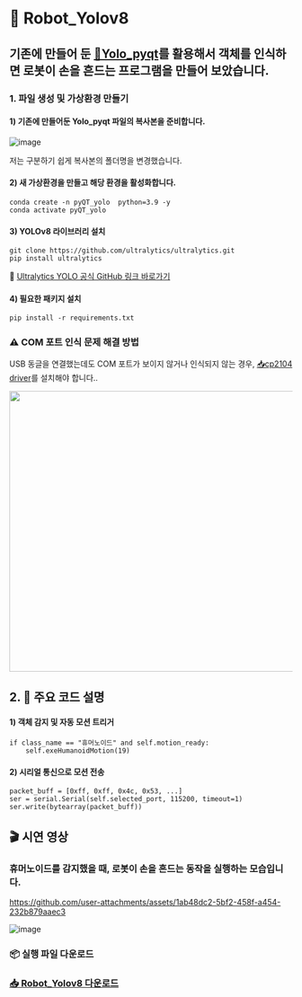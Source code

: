 # 🤖 Robot_Yolov8

## 기존에 만들어 둔 [🔗Yolo_pyqt](https://github.com/KS0721/Yolo_pyqt)를 활용해서 객체를 인식하면 로봇이 손을 흔드는 프로그램을 만들어 보았습니다.

### 1. 파일 생성 및 가상환경 만들기
#### 1) 기존에 만들어둔 Yolo_pyqt 파일의 복사본을 준비합니다. 
![image](https://github.com/user-attachments/assets/d2056f34-f855-468b-b697-f96fd94d4794)

저는 구분하기 쉽게 복사본의 폴더명을 변경했습니다.
#### 2) 새 가상환경을 만들고 해당 환경을 활성화합니다.
```
conda create -n pyQT_yolo  python=3.9 -y
conda activate pyQT_yolo
```
#### 3) YOLOv8 라이브러리 설치 
```
git clone https://github.com/ultralytics/ultralytics.git
pip install ultralytics
```
🚀 [Ultralytics YOLO 공식 GitHub 링크 바로가기](https://github.com/ultralytics/ultralytics)

#### 4) 필요한 패키지 설치
```
pip install -r requirements.txt
```
### ⚠️ COM 포트 인식 문제 해결 방법
USB 동글을 연결했는데도 COM 포트가 보이지 않거나 인식되지 않는 경우, 
[📥cp2104 driver](https://www.silabs.com/developer-tools/usb-to-uart-bridge-vcp-drivers?tab=downloads)를 설치해야 합니다..

<img src="https://github.com/user-attachments/assets/1ea3f6ba-b40f-4f24-af90-384bd909ae40" width="800" height="500">

## 2. 🧠 주요 코드 설명

#### 1) 객체 감지 및 자동 모션 트리거
```
if class_name == "휴머노이드" and self.motion_ready:
    self.exeHumanoidMotion(19)
```
#### 2) 시리얼 통신으로 모션 전송
```
packet_buff = [0xff, 0xff, 0x4c, 0x53, ...]
ser = serial.Serial(self.selected_port, 115200, timeout=1)
ser.write(bytearray(packet_buff))
```

## 🎬 시연 영상

### 휴머노이드를 감지했을 때, 로봇이 손을 흔드는 동작을 실행하는 모습입니다.

https://github.com/user-attachments/assets/1ab48dc2-5bf2-458f-a454-232b879aaec3

![image](https://github.com/user-attachments/assets/6602348e-c86b-4ab9-a6b7-abd296e9bad3)


### 📦 실행 파일 다운로드 
### [📥 Robot_Yolov8 다운로드](https://drive.google.com/file/d/1IHyVDWhgZI52Vx0wfrtnEuemE9UvhGPe/view?usp=sharing)



